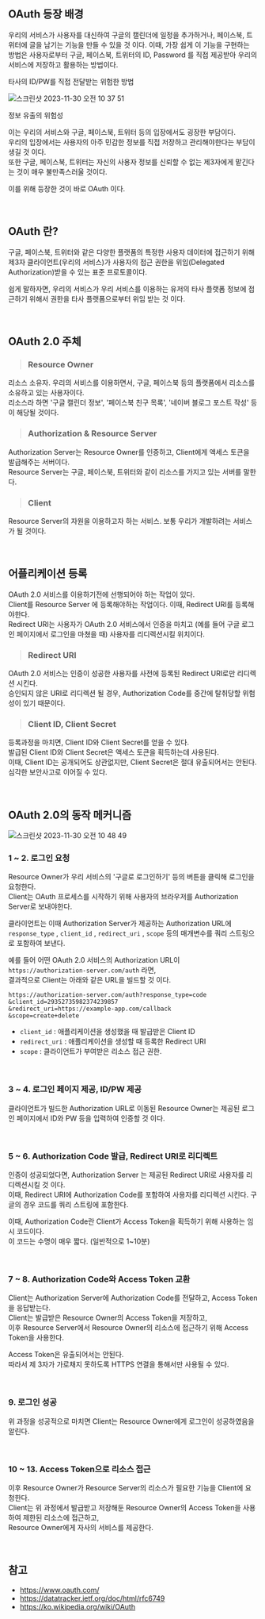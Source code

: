 ## OAuth 등장 배경

우리의 서비스가 사용자를 대신하여 구글의 캘린더에 일정을 추가하거나, 페이스북, 트위터에 글을 남기는 기능을 만들 수 있을 것 이다. 이때, 가장 쉽게 이 기능을 구현하는 방법은 사용자로부터 구글, 페이스북, 트위터의 ID, Password 를 직접 제공받아 우리의 서비스에 저장하고 활용하는 방법이다.

타사의 ID/PW를 직접 전달받는 위험한 방법

![스크린샷 2023-11-30 오전 10 37 51](https://github.com/SSAFYSEOUL06CSSTUDY/06CSSTUDY/assets/90955152/75133082-7cd3-45f4-8a88-b9cef559f66a)

정보 유출의 위험성

이는 우리의 서비스와 구글, 페이스북, 트위터 등의 입장에서도 굉장한 부담이다. <br>
우리의 입장에서는 사용자의 아주 민감한 정보를 직접 저장하고 관리해야한다는 부담이 생길 것 이다. <br>
또한 구글, 페이스북, 트위터는 자신의 사용자 정보를 신뢰할 수 없는 제3자에게 맡긴다는 것이 매우 불만족스러울 것이다. <br>

이를 위해 등장한 것이 바로 OAuth 이다. 

<br>

## OAuth 란?

구글, 페이스북, 트위터와 같은 다양한 플랫폼의 특정한 사용자 데이터에 접근하기 위해 제3자 클라이언트(우리의 서비스)가 사용자의 접근 권한을 위임(Delegated Authorization)받을 수 있는 표준 프로토콜이다.

쉽게 말하자면, 우리의 서비스가 우리 서비스를 이용하는 유저의 타사 플랫폼 정보에 접근하기 위해서 권한을 타사 플랫폼으로부터 위임 받는 것 이다.

<br>

## OAuth 2.0 주체

> ### Resource Owner

리소스 소유자. 우리의 서비스를 이용하면서, 구글, 페이스북 등의 플랫폼에서 리소스를 소유하고 있는 사용자이다. <br>
리소스라 하면 '구글 캘린더 정보', '페이스북 친구 목록', '네이버 블로그 포스트 작성' 등이 해당될 것이다.

> ### Authorization & Resource Server

Authorization Server는 Resource Owner를 인증하고, Client에게 액세스 토큰을 발급해주는 서버이다. <br>
Resource Server는 구글, 페이스북, 트위터와 같이 리소스를 가지고 있는 서버를 말한다.

> ### Client

Resource Server의 자원을 이용하고자 하는 서비스. 보통 우리가 개발하려는 서비스가 될 것이다.

<br>

## 어플리케이션 등록

OAuth 2.0 서비스를 이용하기전에 선행되어야 하는 작업이 있다. <br>
Client를 Resource Server 에 등록해야하는 작업이다. 이때, Redirect URI를 등록해야한다. <br>
Redirect URI는 사용자가 OAuth 2.0 서비스에서 인증을 마치고 (예를 들어 구글 로그인 페이지에서 로그인을 마쳤을 때) 사용자를 리디렉션시킬 위치이다.

> ### Redirect URI

OAuth 2.0 서비스는 인증이 성공한 사용자를 사전에 등록된 Redirect URI로만 리디렉션 시킨다. <br>
승인되지 않은 URI로 리디렉션 될 경우, Authorization Code를 중간에 탈취당할 위험성이 있기 때문이다. 

> ### Client ID, Client Secret

등록과정을 마치면, Client ID와 Client Secret를 얻을 수 있다. <br>
발급된 Client ID와 Client Secret은 액세스 토큰을 획득하는데 사용된다. <br>
이때, Client ID는 공개되어도 상관없지만, Client Secret은 절대 유출되어서는 안된다. 심각한 보안사고로 이어질 수 있다.

<br>

## OAuth 2.0의 동작 메커니즘

![스크린샷 2023-11-30 오전 10 48 49](https://github.com/SSAFYSEOUL06CSSTUDY/06CSSTUDY/assets/90955152/6cd50a4e-1d1c-40a9-a240-c7af36ba466a)

### 1 ~ 2. 로그인 요청

Resource Owner가 우리 서비스의 '구글로 로그인하기' 등의 버튼을 클릭해 로그인을 요청한다. <br>
Client는 OAuth 프로세스를 시작하기 위해 사용자의 브라우저를 Authorization Server로 보내야한다.

클라이언트는 이때 Authorization Server가 제공하는 Authorization URL에 <br>
`response_type` , `client_id` , `redirect_uri` , `scope` 등의 매개변수를 쿼리 스트링으로 포함하여 보낸다.

예를 들어 어떤 OAuth 2.0 서비스의 Authorization URL이 `https://authorization-server.com/auth` 라면, <br>
결과적으로 Client는 아래와 같은 URL을 빌드할 것 이다.

```
https://authorization-server.com/auth?response_type=code
&client_id=29352735982374239857
&redirect_uri=https://example-app.com/callback
&scope=create+delete
```

- `client_id` : 애플리케이션을 생성했을 때 발급받은 Client ID<br>
- `redirect_uri` : 애플리케이션을 생성할 때 등록한 Redirect URI<br>
- `scope` : 클라이언트가 부여받은 리소스 접근 권한. 

<br>

### 3 ~ 4. 로그인 페이지 제공, ID/PW 제공

클라이언트가 빌드한 Authorization URL로 이동된 Resource Owner는 제공된 로그인 페이지에서 ID와 PW 등을 입력하여 인증할 것 이다.

<br>

### 5 ~ 6. Authorization Code 발급, Redirect URI로 리디렉트

인증이 성공되었다면, Authorization Server 는 제공된 Redirect URI로 사용자를 리디렉션시킬 것 이다. <br>
이때, Redirect URI에 Authorization Code를 포함하여 사용자를 리디렉션 시킨다. 구글의 경우 코드를 쿼리 스트링에 포함한다.

이때, Authorization Code란 Client가 Access Token을 획득하기 위해 사용하는 임시 코드이다. <br>
이 코드는 수명이 매우 짧다. (일반적으로 1~10분)

<br>

### 7 ~ 8. Authorization Code와 Access Token 교환

Client는 Authorization Server에 Authorization Code를 전달하고, Access Token을 응답받는다. <br>
Client는 발급받은 Resource Owner의 Access Token을 저장하고, <br>
이후 Resource Server에서 Resource Owner의 리소스에 접근하기 위해 Access Token을 사용한다.

Access Token은 유출되어서는 안된다. <br>
따라서 제 3자가 가로채지 못하도록 HTTPS 연결을 통해서만 사용될 수 있다.

<br>

### 9. 로그인 성공

위 과정을 성공적으로 마치면 Client는 Resource Owner에게 로그인이 성공하였음을 알린다.

<br>

### 10 ~ 13. Access Token으로 리소스 접근

이후 Resource Owner가 Resource Server의 리소스가 필요한 기능을 Client에 요청한다. <br>
Client는 위 과정에서 발급받고 저장해둔 Resource Owner의 Access Token을 사용하여 제한된 리소스에 접근하고, <br>
Resource Owner에게 자사의 서비스를 제공한다.

<br>

## 참고

- https://www.oauth.com/
- https://datatracker.ietf.org/doc/html/rfc6749
- https://ko.wikipedia.org/wiki/OAuth
